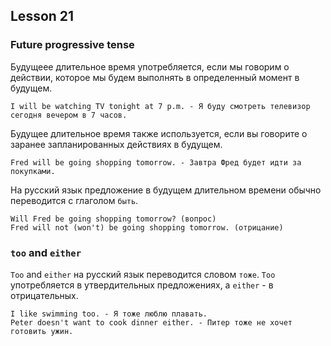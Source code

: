 ## Lesson 21

### Future progressive tense

Будущеее длительное время употребляется, если мы говорим о действии, которое мы будем выполнять в определенный момент в будущем.
```
I will be watching TV tonight at 7 p.m. - Я буду смотреть телевизор сегодня вечером в 7 часов.
```
Будущее длительное время также используется, если вы говорите о заранее запланированных действиях в будущем.
```
Fred will be going shopping tomorrow. - Завтра Фред будет идти за покупками.
```
На русский язык предложение в будущем длительном времени обычно переводится с глаголом `быть`.
```
Will Fred be going shopping tomorrow? (вопрос)
Fred will not (won't) be going shopping tomorrow. (отрицание)
```

### `too` and `either`
`Too` and `either` на русский язык переводится словом `тоже`. `Too` употребляется в утвердительных предложениях, а `either` - в отрицательных.

```
I like swimming too. - Я тоже люблю плавать.
Peter doesn't want to cook dinner either. - Питер тоже не хочет готовить ужин.
```
